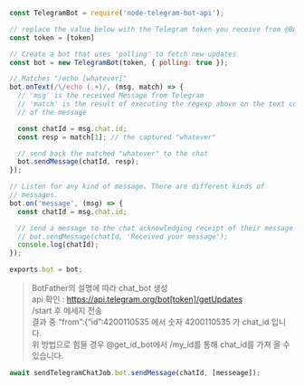 
```javascript
const TelegramBot = require('node-telegram-bot-api');

// replace the value below with the Telegram token you receive from @BotFather
const token = [token]

// Create a bot that uses 'polling' to fetch new updates
const bot = new TelegramBot(token, { polling: true });

// Matches "/echo [whatever]"
bot.onText(/\/echo (.+)/, (msg, match) => {
  // 'msg' is the received Message from Telegram
  // 'match' is the result of executing the regexp above on the text content
  // of the message

  const chatId = msg.chat.id;
  const resp = match[1]; // the captured "whatever"

  // send back the matched "whatever" to the chat
  bot.sendMessage(chatId, resp);
});

// Listen for any kind of message. There are different kinds of
// messages.
bot.on('message', (msg) => {
  const chatId = msg.chat.id;

  // send a message to the chat acknowledging receipt of their message
  // bot.sendMessage(chatId, 'Received your message');
  console.log(chatId);
});

exports.bot = bot;

```

> BotFather의 설명에 따라 chat_bot 생성<br>
> api 확인 : https://api.telegram.org/bot[token]/getUpdates<br>
> /start 후 메세지 전송<br>
> 결과 중 “from”:{“id”:4200110535 에서 숫자 4200110535 가 chat_id 입니다.<br>
> 위 방법으로 힘들 경우 @get_id_bot에서 /my_id를 통해 chat_id를 가져 올 수 있습니다.<br>

```javascript
await sendTelegramChatJob.bot.sendMessage(chatId, [messeage]);
```
